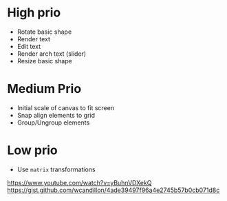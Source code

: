 # High prio

- Rotate basic shape
- Render text
- Edit text
- Render arch text (slider)
- Resize basic shape

# Medium Prio

- Initial scale of canvas to fit screen
- Snap align elements to grid
- Group/Ungroup elements

# Low prio

- Use `matrix` transformations

https://www.youtube.com/watch?v=yBuhnVDXekQ
https://gist.github.com/wcandillon/4ade39497f96a4e2745b57b0cb071d8c
